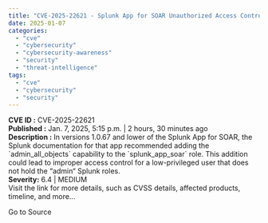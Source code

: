 ```yaml
---
title: "CVE-2025-22621 - Splunk App for SOAR Unauthorized Access Control"
date: 2025-01-07
categories: 
  - "cve"
  - "cybersecurity"
  - "cybersecurity-awareness"
  - "security"
  - "threat-intelligence"
tags: 
  - "cve"
  - "cybersecurity"
  - "security"
---
```


**CVE ID :** CVE-2025-22621  
**Published :** Jan. 7, 2025, 5:15 p.m. | 2 hours, 30 minutes ago  
**Description :** In versions 1.0.67 and lower of the Splunk App for SOAR, the Splunk documentation for that app recommended adding the \`admin\_all\_objects\` capability to the \`splunk\_app\_soar\` role. This addition could lead to improper access control for a low-privileged user that does not hold the “admin“ Splunk roles.  
**Severity:** 6.4 | MEDIUM  
Visit the link for more details, such as CVSS details, affected products, timeline, and more...

Go to Source
